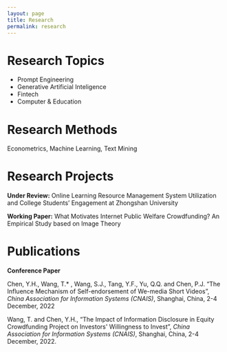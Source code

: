 ```yaml
---
layout: page
title: Research
permalink: research
---
```

# Research Topics

- Prompt Engineering
- Generative Artificial Inteligence
- Fintech
- Computer & Education

# Research Methods

Econometrics, Machine Learning, Text Mining

# Research Projects

**Under Review:** Online Learning Resource Management System Utilization and College Students’ Engagement at Zhongshan University

**Working Paper:** What Motivates Internet Public Welfare Crowdfunding? An Empirical Study based on Image Theory

# Publications

**Conference Paper**

Chen, Y.H., Wang, T.\* , Wang, S.J., Tang, Y.F., Yu, Q.Q. and Chen, P.J. “The Influence Mechanism of Self-endorsement of We-media Short Videos”, *China Association for Information Systems (CNAIS)*, Shanghai, China, 2-4 December, 2022

Wang, T. and Chen, Y.H., “The Impact of Information Disclosure in Equity Crowdfunding Project on Investors' Willingness to Invest”, *China Association for Information Systems (CNAIS)*, Shanghai, China, 2-4 December, 2022.

